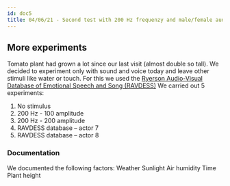 ```yaml
---
id: doc5
title: 04/06/21 - Second test with 200 Hz frequenzy and male/female audio
---
```


## More experiments

Tomato plant had grown a lot since our last visit (almost double so tall). We decided to experiment only with sound and voice today and leave other stimuli like water or touch. For this we used the <a href="https://zenodo.org/record/1188976">Ryerson Audio-Visual Database of Emotional Speech and Song (RAVDESS)</a> We carried out 5 experiments:

1. No stimulus
2. 200 Hz - 100 amplitude
3. 200 Hz - 200 amplitude
4. RAVDESS database – actor 7
5. RAVDESS database – actor 8

### Documentation

We documented the following factors:
Weather
Sunlight
Air humidity
Time
Plant height
